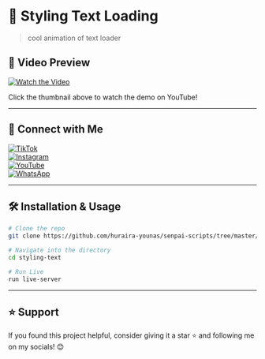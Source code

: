 # 🚀 Styling Text Loading

> cool animation of text loader

## 🎥 Video Preview

[![Watch the Video](https://img.youtube.com/vi/YOUR_VIDEO_ID/maxresdefault.jpg)](https://youtube.com/shorts/TmCQANDQK9I?feature=share)

Click the thumbnail above to watch the demo on YouTube!

---

## 📱 Connect with Me

[![TikTok](https://img.shields.io/badge/TikTok-%23000000.svg?style=for-the-badge&logo=TikTok&logoColor=white)](https://www.tiktok.com/@senpai_scripts)  
[![Instagram](https://img.shields.io/badge/Instagram-%23E4405F.svg?style=for-the-badge&logo=Instagram&logoColor=white)](https://www.instagram.com/senpai_scripts)  
[![YouTube](https://img.shields.io/badge/YouTube-%23FF0000.svg?style=for-the-badge&logo=YouTube&logoColor=white)](https://www.youtube.com/@senpai-scripts)  
[![WhatsApp](https://img.shields.io/badge/WhatsApp-%25D366.svg?style=for-the-badge&logo=WhatsApp&logoColor=white)](https://whatsapp.com/channel/0029Vb4kvri0AgW3jCPfcU3K)  

---

## 🛠️ Installation & Usage

```bash
# Clone the repo
git clone https://github.com/huraira-younas/senpai-scripts/tree/master/html-css-js/styling-text

# Navigate into the directory
cd styling-text

# Run Live
run live-server
```

---

## ⭐ Support
If you found this project helpful, consider giving it a star ⭐️ and following me on my socials! 😊
